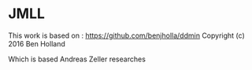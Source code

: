 # JMLL




This work is based on : https://github.com/benjholla/ddmin
Copyright (c) 2016 Ben Holland

Which is based Andreas Zeller researches
